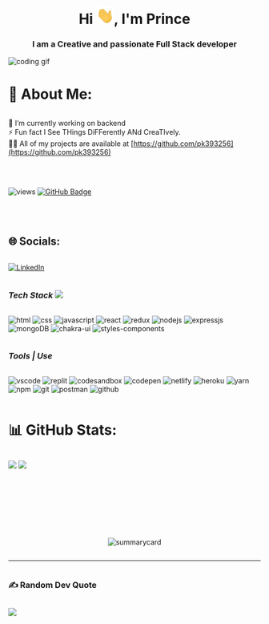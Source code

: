 <h1 align="center">Hi <img src="https://raw.githubusercontent.com/ABSphreak/ABSphreak/master/gifs/Hi.gif" width="35" />, I'm Prince</h1>
<div style='display:fl'> 








<h3 align="center">I am a Creative and passionate Full Stack developer</h3>
<div style="display:grid;">

<img width='400' src='https://cdn.dribbble.com/users/1162077/screenshots/5403918/focus-animation.gif' align="right" alt='coding gif'/>

# 💫 About Me:
🔭 I’m currently working on backend<br>⚡ Fun fact I See THings DiFFerently ANd CreaTIvely.<br>👨‍💻 All of my projects are available at [https://github.com/pk393256](https://github.com/pk393256)



<br/>
<br/>
<p align="left"> <img src="https://komarev.com/ghpvc/?username=pk393256&label=Profile%20views&color=0e75b6&style=flat" alt="views" />
<a href="https://github.com/pk393256?tab=followers"><img src="https://img.shields.io/github/followers/pk393256?label=Followers&style=social" alt="GitHub Badge"></a>
</p>
<br/>
<br/>

## 🌐 Socials:
[![LinkedIn](https://img.shields.io/badge/LinkedIn-%230077B5.svg?logo=linkedin&logoColor=white)](https://linkedin.com/in/prince-kumar-22196416b) 
  
  <h3><i>Tech Stack <img src="https://camo.githubusercontent.com/beb64ff21c883e318e4f5db5231c2ba4175705bea1c9249e82a41ab375db4f75/68747470733a2f2f6d65646961322e67697068792e636f6d2f6d656469612f51737347456d706b79454f684243623765312f67697068792e6769663f6369643d656366303565343761306e336769316266716e74716d6f62386739616964316f796a327772336473336d67373030626c267269643d67697068792e676966" width="35"/></i></h3>

<p align="left">
  <img src="https://img.shields.io/badge/html5-%23E34F26.svg?style=for-the-badge&logo=html5&logoColor=white" alt="html"/>
  <img src="https://img.shields.io/badge/css3-%231572B6.svg?style=for-the-badge&logo=css3&logoColor=white" alt="css"/>
  <img src="https://img.shields.io/badge/javascript-%23323330.svg?style=for-the-badge&logo=javascript&logoColor=%23F7DF1E" alt="javascript"/>
  <img src="https://img.shields.io/badge/react-%2320232a.svg?style=for-the-badge&logo=react&logoColor=%2361DAFB" alt="react"/>
  <img src="https://img.shields.io/badge/redux-%23593d88.svg?style=for-the-badge&logo=redux&logoColor=white" alt="redux"/>
  <img src="https://img.shields.io/badge/Node.js-339933?style=for-the-badge&logo=nodedotjs&logoColor=white" alt="nodejs" />
  <img src="https://img.shields.io/badge/express.js-%23404d59.svg?style=for-the-badge&logo=express&logoColor=%2361DAFB" alt="expressjs" />
  <img src="https://img.shields.io/badge/MongoDB-%234ea94b.svg?style=for-the-badge&logo=mongodb&logoColor=white" alt="mongoDB" />
  <img src="https://img.shields.io/badge/Chakra--UI-319795?style=for-the-badge&logo=chakra-ui&logoColor=white" alt="chakra-ui" />
<!--   <img src="https://img.shields.io/badge/Material%20UI-007FFF?style=for-the-badge&logo=mui&logoColor=white" alt="material-ui" /> -->
<!--   <img src="https://img.shields.io/badge/Bootstrap-563D7C?style=for-the-badge&logo=bootstrap&logoColor=white" alt="bootstrap" /> -->
  <img src="https://img.shields.io/badge/styled--components-DB7093?style=for-the-badge&logo=styled-components&logoColor=white" alt="styles-components" /> 
</p>

<!-- <img src="" alt="" /> -->
<h3><i>Tools | Use</i></h3>
<p align="left">
<!--   <img src="https://img.shields.io/badge/Canva-%2300C4CC.svg?&style=for-the-badge&logo=Canva&logoColor=white" alt="canva" /> -->
  <img src="https://img.shields.io/badge/VSCode-0078D4?style=for-the-badge&logo=visual%20studio%20code&logoColor=white" alt="vscode" />
  <img src="https://img.shields.io/badge/replit-667881?style=for-the-badge&logo=replit&logoColor=white" alt="replit" />
  <img src="https://img.shields.io/badge/Codesandbox-000000?style=for-the-badge&logo=CodeSandbox&logoColor=white" alt="codesandbox" />
  <img src="https://img.shields.io/badge/Codepen-000000?style=for-the-badge&logo=codepen&logoColor=white" alt="codepen" />
  <img src="https://img.shields.io/badge/Netlify-00C7B7?style=for-the-badge&logo=netlify&logoColor=white" alt="netlify" />
<!--   <img src="https://img.shields.io/badge/Vercel-000000?style=for-the-badge&logo=vercel&logoColor=white" alt="vercel" /> -->
  <img src="https://img.shields.io/badge/Heroku-430098?style=for-the-badge&logo=heroku&logoColor=white" alt="heroku" />
  <img src="https://img.shields.io/badge/Yarn-2C8EBB?style=for-the-badge&logo=yarn&logoColor=white" alt="yarn" />
  <img src="https://img.shields.io/badge/NPM-%23000000.svg?style=for-the-badge&logo=npm&logoColor=white" alt="npm"/>
<!--   <img src="https://img.shields.io/badge/prettier-1A2C34?style=for-the-badge&logo=prettier&logoColor=F7BA3E" alt="prettier" /> -->
  <img src="https://img.shields.io/badge/Git-f44d27?style=for-the-badge&logo=git&logoColor=white" alt="git"/>
  <img src="https://img.shields.io/badge/Postman-FF6C37?style=for-the-badge&logo=Postman&logoColor=white" alt="postman"/>
  <img src="https://img.shields.io/badge/GitHub-100000?style=for-the-badge&logo=github&logoColor=white" alt="github"/>
<!--   <img src="https://img.shields.io/badge/Miro-050038?style=for-the-badge&logo=Miro&logoColor=white" alt="miro" /> -->
<!--   <img src="https://img.shields.io/badge/Notion-000000?style=for-the-badge&logo=notion&logoColor=white" alt="notion" /> -->
</p>
  
  
# 📊 GitHub Stats:


![](https://github-readme-stats.vercel.app/api?username=pk393256&theme=white-green&hide_border=false&include_all_commits=false&count_private=false)
![](https://github-readme-stats.vercel.app/api/top-langs/?username=pk393256&theme=white-green&hide_border=false&include_all_commits=false&count_private=false&layout=compact)

<br />
<p align="center"><img src="https://github-readme-streak-stats.herokuapp.com/?user=pk393256" alt=""/></p>
<p align="center" ><img src="https://github-profile-trophy.vercel.app/?username=pk393256" alt=""/> </p>
<p align="center"><img src="https://github-profile-summary-cards.vercel.app/api/cards/profile-details?username=pk393256&theme=vue" alt="summarycard"/> </p>
<hr />


### ✍️ Random Dev Quote
![](https://quotes-github-readme.vercel.app/api?type=horizontal&theme=tokyonight)
<!-- 
### 😂 Random Dev Meme
<img src="https://random-memer.herokuapp.com/" width="512px"/> 
-->


